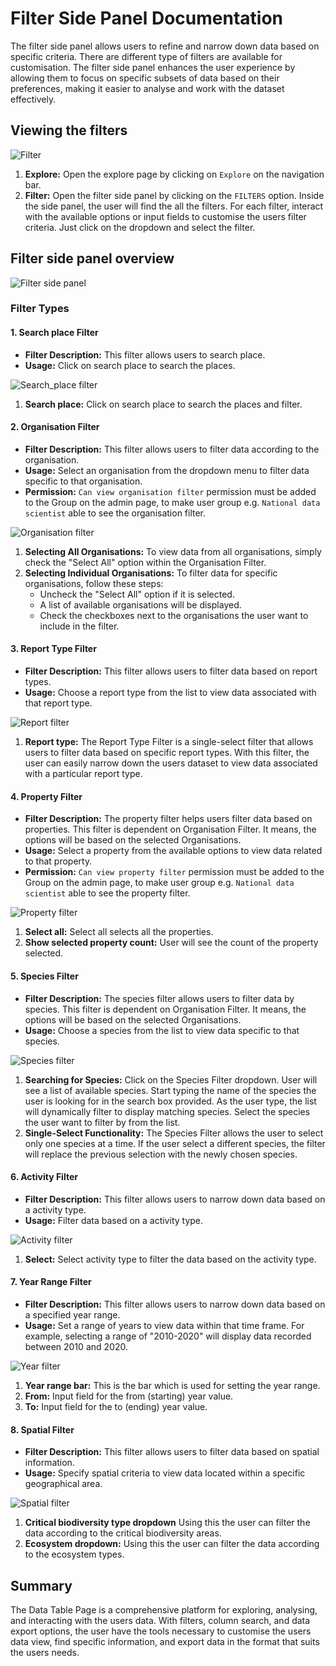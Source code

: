 # Filter Side Panel Documentation

The filter side panel allows users to refine and narrow down data based on specific criteria. There are different type of filters are available for customisation.
The filter side panel enhances the user experience by allowing them to focus on specific subsets of data based on their preferences, making it easier to analyse and work with the dataset effectively.

## Viewing the filters

![Filter](./img/filters-1.png)

1. **Explore:** Open the explore page by clicking on `Explore` on the navigation bar.
2. **Filter:** Open the filter side panel by clicking on the `FILTERS` option. Inside the side panel, the user will find the all the filters. For each filter, interact with the available options or input fields to customise the users filter criteria. Just click on the dropdown and select the filter.

## Filter side panel overview

![Filter side panel](./img/filters-2.png)

### Filter Types

#### 1. Search place Filter

* **Filter Description:** This filter allows users to search place.
* **Usage:** Click on search place to search the places.

![Search_place filter](./img/filters-3.png)

1. **Search place:** Click on search place to search the places and filter.

#### 2. Organisation Filter

* **Filter Description:** This filter allows users to filter data according to the organisation.
* **Usage:** Select an organisation from the dropdown menu to filter data specific to that organisation.
* **Permission:** `Can view organisation filter` permission must be added to the Group on the admin page, 
to make user group e.g. `National data scientist` able to see the organisation filter.

![Organisation filter](./img/filters-4.png)

1. **Selecting All Organisations:** To view data from all organisations, simply check the "Select All" option within the Organisation Filter.
2. **Selecting Individual Organisations:** To filter data for specific organisations, follow these steps:
    * Uncheck the "Select All" option if it is selected.
    * A list of available organisations will be displayed.
    * Check the checkboxes next to the organisations the user want to include in the filter.

#### 3. Report Type Filter

* **Filter Description:** This filter allows users to filter data based on report types.
* **Usage:** Choose a report type from the list to view data associated with that report type.

![Report filter](./img/filters-5.png)

1. **Report type:** The Report Type Filter is a single-select filter that allows users to filter data based on specific report types. With this filter, the user can easily narrow down the users dataset to view data associated with a particular report type.

#### 4. Property Filter

* **Filter Description:** The property filter helps users filter data based on properties. This filter is dependent on Organisation Filter. 
It means, the options will be based on the selected Organisations.
* **Usage:** Select a property from the available options to view data related to that property.
* **Permission:** `Can view property filter` permission must be added to the Group on the admin page, 
to make user group e.g. `National data scientist` able to see the property filter.

![Property filter](./img/filters-6.png)

1. **Select all:** Select all selects all the properties.
2. **Show selected property count:** User will see the count of the property selected.

#### 5. Species Filter

* **Filter Description:** The species filter allows users to filter data by species. This filter is dependent on Organisation Filter. 
It means, the options will be based on the selected Organisations.
* **Usage:** Choose a species from the list to view data specific to that species.

![Species filter](./img/filters-7.png)

1. **Searching for Species:** Click on the Species Filter dropdown. User will see a list of available species. Start typing the name of the species the user is looking for in the search box provided. As the user type, the list will dynamically filter to display matching species. Select the species the user want to filter by from the list.
2. **Single-Select Functionality:** The Species Filter allows the user to select only one species at a time. If the user select a different species, the filter will replace the previous selection with the newly chosen species.

#### 6. Activity Filter

* **Filter Description:** This filter allows users to narrow down data based on a activity type.
* **Usage:** Filter data based on a activity type.

![Activity filter](./img/filters-8.png)

1. **Select:** Select activity type to filter the data based on the activity type.

#### 7. Year Range Filter

* **Filter Description:** This filter allows users to narrow down data based on a specified year range.
* **Usage:** Set a range of years to view data within that time frame. For example, selecting a range of "2010-2020" will display data recorded between 2010 and 2020.

![Year filter](./img/filters-9.png)

1. **Year range bar:** This is the bar which is used for setting the year range.
2. **From:** Input field for the from (starting) year value.
3. **To:** Input field for the to (ending) year value.

#### 8. Spatial Filter

* **Filter Description:** This filter allows users to filter data based on spatial information.
* **Usage:** Specify spatial criteria to view data located within a specific geographical area.

![Spatial filter](./img/filters-10.png)

1. **Critical biodiversity type dropdown** Using this the user can filter the data according to the critical biodiversity areas.
2. **Ecosystem dropdown:** Using this the user can filter the data according to the ecosystem types.

## Summary

The Data Table Page is a comprehensive platform for exploring, analysing, and interacting with the users data. With filters, column search, and data export options, the user have the tools necessary to customise the users data view, find specific information, and export data in the format that suits the users needs.
